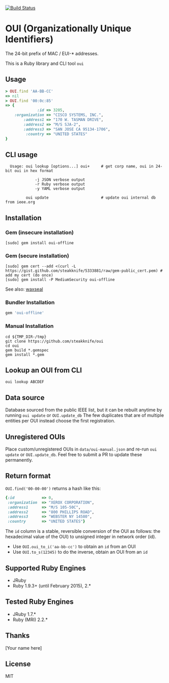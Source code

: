 [![Build Status](https://travis-ci.org/steakknife/oui.svg)](https://travis-ci.org/steakknife/oui)
# OUI (Organizationally Unique Identifiers)

The 24-bit prefix of MAC / EUI-\* addresses.

This is a Ruby library and CLI tool `oui`

## Usage

```ruby
> OUI.find 'AA-BB-CC'
=> nil
> OUI.find '00:0c:85'
=> {
              :id => 3205,
    :organization => "CISCO SYSTEMS, INC.",
        :address1 => "170 W. TASMAN DRIVE",
        :address2 => "M/S SJA-2",
        :address3 => "SAN JOSE CA 95134-1706",
         :country => "UNITED STATES"
}
```

## CLI usage

```text
  Usage: oui lookup [options...] oui+     # get corp name, oui in 24-bit oui in hex format

             -j JSON verbose output
             -r Ruby verbose output
             -y YAML verbose output

         oui update                       # update oui internal db from ieee.org
```

## Installation
### Gem (insecure installation)

```shell
[sudo] gem install oui-offline
```
### Gem (secure installation)

```shell
[sudo] gem cert --add <(curl -L https://gist.github.com/steakknife/5333881/raw/gem-public_cert.pem) # add my cert (do once)
[sudo] gem install -P MediumSecurity oui-offline
```

See also: [waxseal](https://github.com/steakknife/waxseal)

### Bundler Installation

```ruby
gem 'oui-offline'
```

### Manual Installation

    cd ${TMP_DIR-/tmp}
    git clone https://github.com/steakknife/oui
    cd oui
    gem build *.gemspec
    gem install *.gem
  

## Lookup an OUI from CLI

`oui lookup ABCDEF`

## Data source

Database sourced from the public IEEE list, but it can be rebuilt anytime by running `oui update` or `OUI.update_db`
The few duplicates that are of multiple entities per OUI instead choose the first registration.

## Unregistered OUIs

Place custom/unregistered OUIs in `data/oui-manual.json` and re-run `oui update` or `OUI.update_db`.  Feel free to submit a PR to update these permanently.

## Return format

`OUI.find('00-00-00')` returns a hash like this:

```ruby
{:id            => 0,
 :organization  => "XEROX CORPORATION",
 :address1      => "M/S 105-50C",
 :address2      => "800 PHILLIPS ROAD",
 :address3      => "WEBSTER NY 14580",
 :country       => "UNITED STATES"}
```


The `id` column is a stable, reversible conversion of the OUI as follows: the hexadecimal value of the OUI) to unsigned integer in network order (id).

- Use `OUI.oui_to_i('aa-bb-cc')` to obtain an `id` from an OUI
- Use `OUI.to_s(12345)` to do the inverse, obtain an OUI from an `id`

## Supported Ruby Engines

- JRuby
- Ruby 1.9.3+ (until February 2015), 2.*

## Tested Ruby Engines

- JRuby 1.7.*
- Ruby (MRI) 2.2.*

## Thanks

[Your name here]

## License

MIT
